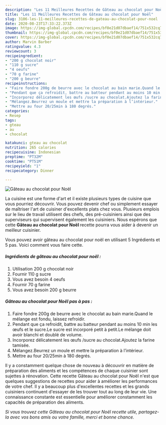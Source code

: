```yaml
---
description: "Les 11 Meilleures Recettes de Gâteau au chocolat pour Noël"
title: "Les 11 Meilleures Recettes de Gâteau au chocolat pour Noël"
slug: 3106-les-11-meilleures-recettes-de-gateau-au-chocolat-pour-noel
date: 2020-08-23T17:33:22.373Z
image: https://img-global.cpcdn.com/recipes/bf0e21d07dbaef14/751x532cq70/gateau-au-chocolat-pour-noel-photo-principale-de-la-recette.jpg
thumbnail: https://img-global.cpcdn.com/recipes/bf0e21d07dbaef14/751x532cq70/gateau-au-chocolat-pour-noel-photo-principale-de-la-recette.jpg
cover: https://img-global.cpcdn.com/recipes/bf0e21d07dbaef14/751x532cq70/gateau-au-chocolat-pour-noel-photo-principale-de-la-recette.jpg
author: Marvin Barber
ratingvalue: 4.3
reviewcount: 3
recipeingredient:
- "200 g chocolat noir"
- "110 g sucre"
- "4 oeufs"
- "70 g farine"
- "200 g beurre"
recipeinstructions:
- "Faire fondre 200g de beurre avec le chocolat au bain marie.Quand le mélange est fondu, laissez refroidir."
- "Pendant que ça refroidit, battre au batteur pendant au moins 10 min les œufs et le sucre.Le sucre est incorporé petit à petit.Le mélange doit avoir blanchi et doublé de volume."
- "Incorporez délicatement les œufs /sucre au chocolat.Ajoutez la farine tamisée."
- "Mélangez.Beurrez un moule et mettre la préparation à l’intérieur."
- "Mettre au four 20/25min à 180 degrés."
categories:
- Resep
tags:
- gteau
- au
- chocolat

katakunci: gteau au chocolat 
nutrition: 265 calories
recipecuisine: Indonesian
preptime: "PT32M"
cooktime: "PT51M"
recipeyield: "1"
recipecategory: Dinner

---
```



![Gâteau au chocolat pour Noël](https://img-global.cpcdn.com/recipes/bf0e21d07dbaef14/751x532cq70/gateau-au-chocolat-pour-noel-photo-principale-de-la-recette.jpg)

La cuisine est une forme d'art et il existe plusieurs types de cuisine que vous pourriez découvrir. Vous pouvez devenir chef ou simplement essayer de maîtriser l'art de cuisiner d'excellents plats chez vous. Plusieurs emplois sur le lieu de travail utilisent des chefs, des pré-cuisiniers ainsi que des superviseurs qui supervisent également les cuisiniers. Nous espérons que cette <strong> Gâteau au chocolat pour Noël </strong> recette pourra vous aider à devenir un meilleur cuisinier.

<!--inarticleads1-->

Vous pouvez avoir gâteau au chocolat pour noël en utilisant 5 Ingrédients et 5 pas. Voici comment vous faire cette.

##### Ingrédients de gâteau au chocolat pour noël :

1. Utilisation 200 g chocolat noir
1. Fournir 110 g sucre
1. Vous avez besoin 4 oeufs
1. Fournir 70 g farine
1. Vous avez besoin 200 g beurre




<!--inarticleads2-->

##### Gâteau au chocolat pour Noël pas à pas :

1. Faire fondre 200g de beurre avec le chocolat au bain marie.Quand le mélange est fondu, laissez refroidir.
1. Pendant que ça refroidit, battre au batteur pendant au moins 10 min les œufs et le sucre.Le sucre est incorporé petit à petit.Le mélange doit avoir blanchi et doublé de volume.
1. Incorporez délicatement les œufs /sucre au chocolat.Ajoutez la farine tamisée.
1. Mélangez.Beurrez un moule et mettre la préparation à l’intérieur.
1. Mettre au four 20/25min à 180 degrés.




<!--inarticleads1-->

<p>
Il y a constamment quelque chose de nouveau à découvrir en matière de préparation des aliments et les compétences de chaque cuisinier sont sujettes à rénovation. Cette recette Gâteau au chocolat pour Noël n'est que quelques suggestions de recettes pour aider à améliorer les performances de votre chef. Il y a beaucoup plus d'excellentes recettes et les grands cuisiniers continuent d'essayer de les trouver tout au long de leur vie. Une connaissance constante est essentielle pour améliorer constamment les capacités de préparation des aliments.
</p>

<p>
<i>Si vous trouvez cette Gâteau au chocolat pour Noël recette utile, partagez-la avec vos bons amis ou votre famille, merci et bonne chance.</i>
</p>
